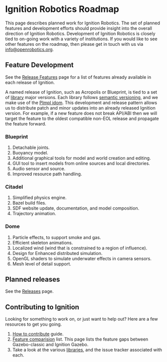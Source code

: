 # Ignition Robotics Roadmap

This page describes planned work for Ignition Robotics. The set of planned
features and development efforts should provide insight into the overall
direction of Ignition Robotics. Development of Ignition Robotics is closely
tied to on-going work with a variety of institutions. If you would like to
see other features on the roadmap, then please get in touch with us via
info@openrobotics.org. 

## Feature Development

See the [Release Features](/docs/release-features) page for a list of features
already available in each release of Ignition.

A named release of Ignition, such as Acropolis or Blueprint, is tied to
a set of [library](/libs) major versions. Each library follows
[semantic versioning](https://semver.org/), and we make use of the [PImpl
idom](https://en.cppreference.com/w/cpp/language/pimpl). This development
and release pattern allows us to distribute patch and minor updates into an already released Ignition version. For example, if a new feature does not break API/ABI then we will target the feature to the oldest compatible non-EOL release and propagate the feature forward.

### Blueprint

1. Detachable joints.
1. Buoyancy model.
1. Additional graphical tools for model and world creation and editing.
1. GUI tool to insert models from online sources and local directories.
1. Audio sensor and source.
1. Improved resource path handling.

### Citadel

1. Simplified physics engine.
1. Bazel build files.
1. SDF website update, documentation, and model composition.
1. Trajectory animation.

### Dome

1. Particle effects, to support smoke and gas.
1. Efficient skeleton animations.
1. Localized wind (wind that is constrained to a region of influence).
1. Design for Enhanced distributed simulation.
1. OpenGL shaders to simulate underwater effects in camera sensors. 
1. Mesh level of detail support.

## Planned releases

See the [Releases](/docs/releases) page.

## Contributing to Ignition

Looking for something to work on, or just want to help out? Here are a few
resources to get you going.

1. [How to contribute](/docs/all/contributing) guide.
1. [Feature comparision](/docs/citadel/comparison) list. This page lists the
   feature gaps between Gazebo-classic and Ignition Gazebo.
1. Take a look at the various [libraries](/libs), and the issue tracker
   associated with each.
